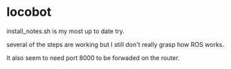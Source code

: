 # locobot


install_notes.sh is my most up to date try.

several of the steps are working but I still don't really grasp how ROS works.

It also seem to need port 8000 to be forwaded on the router.